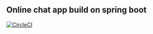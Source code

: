 ## Online chat app build on spring boot

[![CircleCI](https://circleci.com/gh/shiiyan/stoneconvo_springboot.svg?style=svg)](https://circleci.com/gh/circleci/circleci-docs)